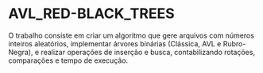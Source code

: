 # AVL_RED-BLACK_TREES
O trabalho consiste em criar um algoritmo que gere arquivos com números inteiros aleatórios, implementar árvores binárias (Clássica, AVL e Rubro-Negra), e realizar operações de inserção e busca, contabilizando rotações, comparações e tempo de execução.
